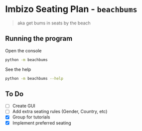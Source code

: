 # Imbizo Seating Plan - `beachbums`

> aka get bums in seats by the beach

## Running the program

Open the console

```bash
python -m beachbums
```

See the help

```bash
python -m beachbums --help
```

## To Do

- [ ] Create GUI
- [ ] Add extra seating rules (Gender, Country, etc)
- [X] Group for tutorials
- [X] Implement preferred seating
